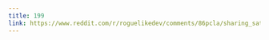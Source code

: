 ```yaml
---
title: 199
link: https://www.reddit.com/r/roguelikedev/comments/86pcla/sharing_saturday_199/dw7evc2/
---
```

